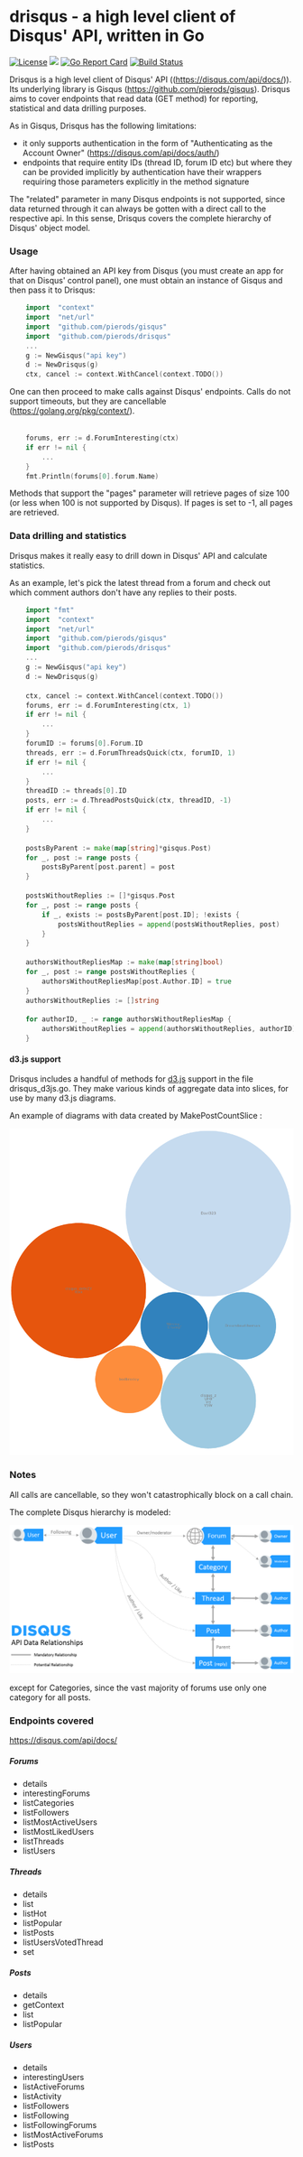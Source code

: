 # drisqus - a high level client of Disqus' API, written in Go

[![License](https://img.shields.io/badge/License-Apache%202.0-blue.svg)](https://opensource.org/licenses/Apache-2.0)
[![](https://godoc.org/github.com/pierods/drisqus?status.svg)](http://godoc.org/github.com/pierods/drisqus)
[![Go Report Card](https://goreportcard.com/badge/github.com/pierods/drisqus)](https://goreportcard.com/report/github.com/pierods/drisqus)
[![Build Status](https://travis-ci.org/pierods/drisqus.svg?branch=master)](https://travis-ci.org/pierods/drisqus)

Drisqus is a high level client of Disqus' API ((https://disqus.com/api/docs/)). Its underlying library is Gisqus (https://github.com/pierods/gisqus).
Drisqus aims to cover endpoints that read data (GET method) for reporting, statistical and data drilling purposes.

As in Gisqus, Drisqus has the following limitations:
* it only supports authentication in the form of "Authenticating as the Account Owner" (https://disqus.com/api/docs/auth/)
* endpoints that require entity IDs (thread ID, forum ID etc) but where they can be provided implicitly by authentication have their wrappers 
  requiring those parameters explicitly in the method signature

The "related" parameter in many Disqus endpoints is not supported, since data returned through it can always be gotten with a direct call to the 
respective api. In this sense, Drisqus covers the complete hierarchy of Disqus' object model.

### Usage
After having obtained an API key from Disqus (you must create an app for that on Disqus' control panel), one must obtain an instance of Gisqus and
then pass it to Drisqus:

```Go
    import  "context"
    import  "net/url"
    import  "github.com/pierods/gisqus"
    import  "github.com/pierods/drisqus"
    ...
    g := NewGisqus("api key")
    d := NewDrisqus(g)
    ctx, cancel := context.WithCancel(context.TODO())
```

One can then proceed to make calls against Disqus' endpoints. Calls do not support timeouts, but they are cancellable (https://golang.org/pkg/context/).

```Go
    
    forums, err := d.ForumInteresting(ctx)
    if err != nil {
        ...
    }
    fmt.Println(forums[0].forum.Name)
```
Methods that support the "pages" parameter will retrieve pages of size 100 (or less when 100 is not supported by Disqus). If pages is set to -1, all pages are retrieved.

### Data drilling and statistics
Drisqus makes it really easy to drill down in Disqus' API and calculate statistics.

As an example, let's pick the latest thread from a forum and check out which comment authors don't have any replies to their posts.

```Go
    import "fmt"
    import  "context"
    import  "net/url"
    import  "github.com/pierods/gisqus"
    import  "github.com/pierods/drisqus"
    ...
    g := NewGisqus("api key")
    d := NewDrisqus(g)
    
    ctx, cancel := context.WithCancel(context.TODO())
    forums, err := d.ForumInteresting(ctx, 1)
    if err != nil {
        ...
    }
    forumID := forums[0].Forum.ID
    threads, err := d.ForumThreadsQuick(ctx, forumID, 1)
    if err != nil {
        ...
    }
    threadID := threads[0].ID
    posts, err := d.ThreadPostsQuick(ctx, threadID, -1)
    if err != nil {
        ...
    }    
    
    postsByParent := make(map[string]*gisqus.Post)
    for _, post := range posts {
        postsByParent[post.parent] = post    
    }
    
    postsWithoutReplies := []*gisqus.Post
    for _, post := range posts {
        if _, exists := postsByParent[post.ID]; !exists {
            postsWithoutReplies = append(postsWithoutReplies, post)  
        }
    }
    
    authorsWithoutRepliesMap := make(map[string]bool) 
    for _, post := range postsWithoutReplies {
        authorsWithoutRepliesMap[post.Author.ID] = true
    }
    authorsWithoutReplies := []string
    
    for authorID, _ := range authorsWithoutRepliesMap {
        authorsWithoutReplies = append(authorsWithoutReplies, authorID)
    }
```

#### d3.js support
Drisqus includes a handful of methods for [d3.js](https://d3js.org/) support in the file drisqus_d3js.go. They make various kinds of aggregate data into
slices, for use by many d3.js diagrams.


An example of diagrams with data created by MakePostCountSlice :

![authors by post count](assets/authorsbypostcount.png)

### Notes
All calls are cancellable, so they won't catastrophically block on a call chain.

The complete Disqus hierarchy is modeled:


![hierarchy](assets/chart-api-relationships.png)

except for Categories, since the vast majority of forums use only one category for all posts.

### Endpoints covered
https://disqus.com/api/docs/
##### Forums
* details
* interestingForums
* listCategories
* listFollowers 
* listMostActiveUsers
* listMostLikedUsers
* listThreads
* listUsers

##### Threads
* details
* list
* listHot 
* listPopular 
* listPosts
* listUsersVotedThread
* set

##### Posts
* details
* getContext 
* list
* listPopular

##### Users
* details 
* interestingUsers
* listActiveForums
* listActivity 
* listFollowers 
* listFollowing 
* listFollowingForums 
* listMostActiveForums 
* listPosts
